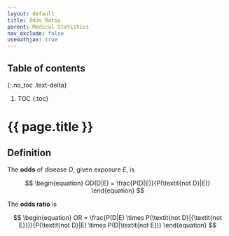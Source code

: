 ```yaml
---
layout: default
title: Odds Ratio
parent: Medical Statistics
nav_exclude: false
usemathjax: true
---
```


## Table of contents
{:.no_toc .text-delta}

1. TOC
{:toc}

# {{ page.title }}

## Definition

The **odds** of disease *D*, given exposure *E*, is

$$
\begin{equation}
OD(D|E) = \frac{P(D|E)}{P(\textit{not D}|E)}
\end{equation}
$$

The **odds ratio** is

$$
\begin{equation}
OR = \frac{P(D|E) \times P(\textit{not D}|{\textit{not E}})}{P(\textit{not D}|E) \times P(D|\textit{not E})}
\end{equation}
$$